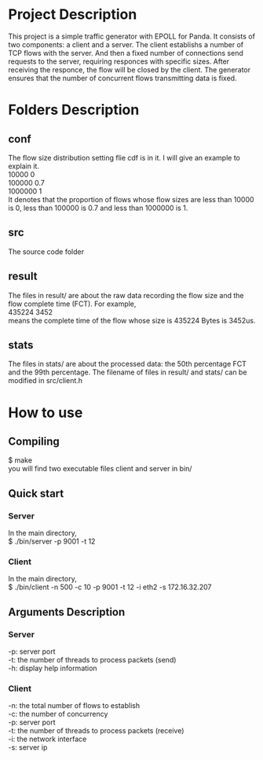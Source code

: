 # Project Description
This project is a simple traffic generator with EPOLL for Panda. It consists of two components: a client and a server. The client establishs a number of TCP flows with the server. And then a fixed number of connections send requests to the server, requiring responces with specific sizes. After receiving the responce, the flow will be closed by the client. The generator ensures that the number of concurrent flows transmitting data is fixed. <p>

# Folders Description
## conf
The flow size distribution setting flie cdf is in it. I will give an example to explain it.<br/>
10000 0 <br/>
100000 0.7 <br/>
1000000 1 <br/>
It denotes that the proportion of flows whose flow sizes are less than 10000 is 0, less than 100000 is 0.7 and less than 1000000 is 1.
## src
The source code folder
## result
The files in result/ are about the raw data recording the flow size and the flow complete time (FCT). For example, <br/>
435224 3452 <br/>
means the complete time of the flow whose size is 435224 Bytes is 3452us.
## stats
The files in stats/ are about the processed data: the 50th percentage FCT and the 99th percentage.
The filename of files in result/ and stats/ can be modified in src/client.h

# How to use

## Compiling
$ make <br/>
you will find two executable files client and server in bin/<br/>

## Quick start
### Server
In the main directory, <br/>
$ ./bin/server -p 9001 -t 12
### Client
In the main directory, <br/>
$ ./bin/client -n 500 -c 10 -p 9001 -t 12 -i eth2 -s 172.16.32.207<br/>

## Arguments Description
### Server
-p: server port<br/>
-t: the number of threads to process packets (send)<br/>
-h: display help information<br/>
### Client
-n: the total number of flows to establish<br/>
-c: the number of concurrency<br/>
-p: server port<br/>
-t: the number of threads to process packets (receive)<br/>
-i: the network interface<br/>
-s: server ip<br/>

